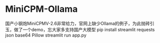 # MiniCPM-Ollama
国产小钢炮MiniCPMV-2.6非常给力，官网上缺少Ollama的例子，为此抛砖引玉，做了一个demo，忘大家多支持国产大模型
pip install streamlit  requests json base64 Pillow
streamlit run app.py
